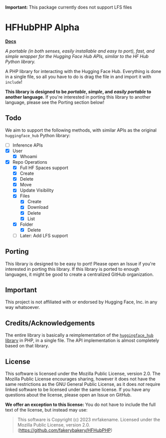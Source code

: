 **Important:** This package currently does not support LFS files

# HFHubPHP Alpha

**[Docs](https://fakerybakery.github.io/HFHubPHP/)**

*A portable (in both senses, easily installable and easy to port), fast, and simple wrapper for the Hugging Face Hub APIs, similar to the HF Hub Python library.*

A PHP library for interacting with the Hugging Face Hub. Everything is done in a single file, so all you have to do is drag the file in and import it with `include`!

**This library is designed to be *portable*, *simple*, and *easily portable* to another language.** If you're interested in porting this library to another language, please see the Porting section below!

## Todo

We aim to support the following methods, with similar APIs as the original `huggingface_hub` Python library:

- [ ] Inference APIs
- [x] User
  - [x] Whoami
- [x] Repo Operations
    - [x] Full HF Spaces support
  - [x] Create
  - [x] Delete
  - [x] Move
  - [x] Update Visibility
  - [x] Files
    - [x] Create
    - [x] Download
    - [x] Delete
    - [x] List
  - [x] Folder
    - [x] Delete
  - [ ] Later: Add LFS support

## Porting

This library is designed to be easy to port! Please open an Issue if you're interested in porting this library. If this library is ported to enough languages, it might be good to create a centralized GitHub organization.

## Important

This project is not affiliated with or endorsed by Hugging Face, Inc. in any way whatsoever.

## Credits/Acknowledgements

The entire library is basically a reimplementation of the [`huggingface_hub` library](https://github.com/huggingface/huggingface_hub) in PHP, in a single file. The API implementation is almost completely based on that library.

## License

This software is licensed under the Mozilla Public License, version 2.0. The Mozilla Public License encourages sharing, however it does not have the same restrictions as the GNU General Public License, as it does *not* require linked software to be licensed under the same license. If you have any questions about the license, please open an Issue on GitHub.

**We offer an exception to this license:** You do not have to include the full text of the license, but instead may use:

> This software is Copyright (c) 2023 mrfakename. Licensed under the Mozilla Public License, version 2.0. (https://github.com/fakerybakery/HFHubPHP)
